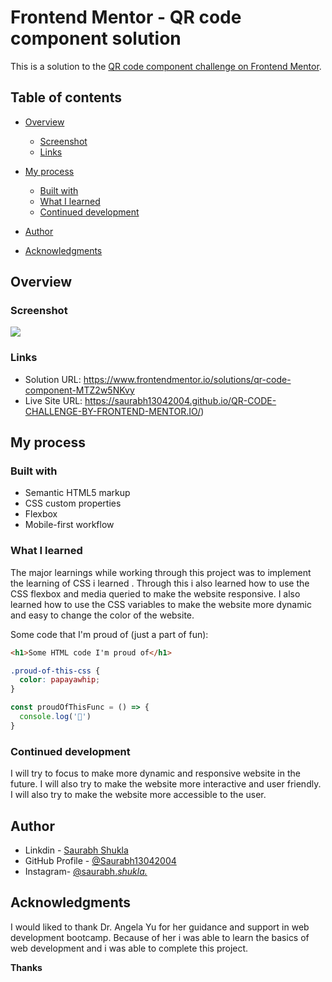 # Frontend Mentor - QR code component solution

This is a solution to the [QR code component challenge on Frontend Mentor](https://www.frontendmentor.io/challenges/qr-code-component-iux_sIO_H). 

## Table of contents

- [Overview](#overview)
  - [Screenshot](#screenshot)
  - [Links](#links)
- [My process](#my-process)
  - [Built with](#built-with)
  - [What I learned](#what-i-learned)
  - [Continued development](#continued-development)

- [Author](#author)
- [Acknowledgments](#acknowledgments)



## Overview

### Screenshot

![](.design/desktop-design.jpg)

### Links

- Solution URL: https://www.frontendmentor.io/solutions/qr-code-component-MTZ2w5NKvy
- Live Site URL: https://saurabh13042004.github.io/QR-CODE-CHALLENGE-BY-FRONTEND-MENTOR.IO/)

## My process

### Built with

- Semantic HTML5 markup
- CSS custom properties
- Flexbox
- Mobile-first workflow




### What I learned

The major learnings while working through this project was to implement the learning of CSS i learned . Through this i also learned how to use the CSS flexbox and media queried to make the website responsive. I also learned how to use the CSS variables to make the website more dynamic and easy to change the color of the website.

Some code that I'm proud of (just a part of fun):

```html
<h1>Some HTML code I'm proud of</h1>
```
```css
.proud-of-this-css {
  color: papayawhip;
}
```
```js
const proudOfThisFunc = () => {
  console.log('🎉')
}
```



### Continued development

I will try to focus to make more dynamic and responsive website in the future. I will also try to make the website more interactive and user friendly. I will also try to make the website more accessible to the user.




## Author

- Linkdin - [Saurabh Shukla](https://www.linkedin.com/in/saurabh-shukla-0b45b3224/)
- GitHub Profile - [@Saurabh13042004](https://github.com/Saurabh13042004)
- Instagram- [@saurabh._shukla._](https://www.instagram.com/saurabh._shukla._)



## Acknowledgments

I would liked to thank Dr. Angela Yu for her guidance and support in web development bootcamp. Because of her i was able to learn the basics of web development and i was able to complete this project. 



**Thanks**

